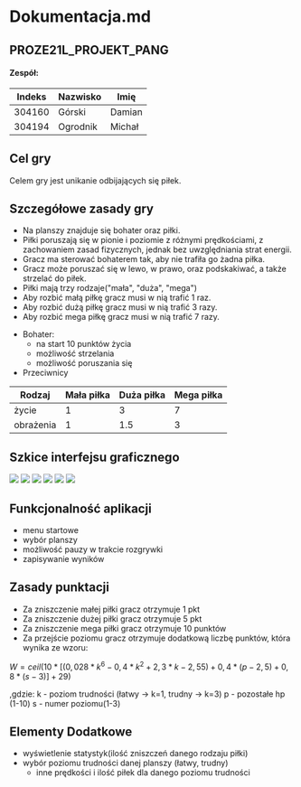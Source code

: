 # Dokumentacja.md
## PROZE21L_PROJEKT_PANG

#### Zespół:
| Indeks   | Nazwisko |   Imię   |
| -------- | -------- | -------- |
| 304160   | Górski   | Damian   |
| 304194   | Ogrodnik | Michał   |

## Cel gry

Celem gry jest unikanie odbijających się piłek.

## Szczegółowe zasady gry

- Na planszy znajduje się bohater oraz piłki.
- Piłki poruszają się w pionie i poziomie z różnymi prędkościami, z zachowaniem zasad fizycznych, jednak bez uwzględniania strat energii.
- Gracz ma sterować bohaterem tak, aby nie trafiła go żadna piłka.
- Gracz może poruszać się w lewo, w prawo, oraz podskakiwać, a także strzelać do piłek.
- Piłki mają trzy rodzaje("mała", "duża", "mega")
- Aby rozbić małą piłkę gracz musi w nią trafić 1 raz.
- Aby rozbić dużą piłkę gracz musi w nią trafić 3 razy.
- Aby rozbić mega piłkę gracz musi w nią trafić 7 razy.

+ Bohater:
    + na start 10 punktów życia
    + możliwość strzelania
    + możliwość poruszania się
+ Przeciwnicy 

| Rodzaj    | Mała piłka | Duża piłka | Mega piłka |
| --------- | ---------- | ---------- | ---------- |
| życie     | 1          | 3          | 7          |
| obrażenia | 1          | 1.5        | 3          |

## Szkice interfejsu graficznego
![](https://i.imgur.com/cCwpKVe.png)
![](https://i.imgur.com/CdjunqR.png)
![](https://i.imgur.com/uliUmL8.png)
![](https://i.imgur.com/7u3x8WS.png)
![](https://i.imgur.com/4d3JW8h.png)
![](https://i.imgur.com/Pk73tH1.png)

## Funkcjonalność aplikacji

- menu startowe
- wybór planszy
- możliwość pauzy w trakcie rozgrywki
- zapisywanie wyników


## Zasady punktacji

+ Za zniszczenie małej piłki gracz otrzymuje 1 pkt
+ Za zniszczenie dużej piłki gracz otrzymuje 5 pkt
+ Za zniszczenie mega piłki gracz otrzymuje 10 punktów
+ Za przejście poziomu gracz otrzymuje dodatkową liczbę punktów, która wynika ze wzoru:

$W=ceil(10*[(0,028*k^6
-0,4*k^2+2,3*k-2,55)
+0,4*(p-2,5)+0,8*(s-3)]+29)$

,gdzie:
k - poziom trudności (łatwy -> k=1, trudny -> k=3)
p - pozostałe hp (1-10)
s - numer poziomu(1-3)


## Elementy Dodatkowe
- wyświetlenie statystyk(ilość zniszczeń danego rodzaju piłki)
- wybór poziomu trudności danej planszy (łatwy, trudny)
    - inne prędkości i ilość piłek dla danego poziomu trudności


